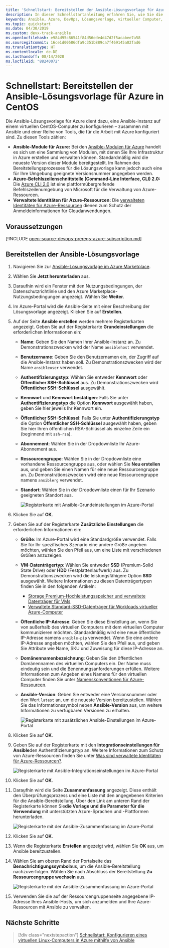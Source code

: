 ```yaml
---
title: 'Schnellstart: Bereitstellen der Ansible-Lösungsvorlage für Azure in CentOS'
description: In dieser Schnellstartanleitung erfahren Sie, wie Sie die Ansible-Lösungsvorlage zusammen mit Tools, die für die Arbeit mit Azure konfiguriert sind, auf einem in Azure gehosteten virtuellen CentOS-Computer bereitstellen.
keywords: Ansible, Azure, DevOps, Lösungsvorlage, virtueller Computer, verwaltete Identitäten für Azure-Ressourcen, CentOS, Red Hat
ms.topic: quickstart
ms.date: 04/30/2019
ms.custom: devx-track-ansible
ms.openlocfilehash: e984d95c86541f84d56ede4d47d2f5acabee7a58
ms.sourcegitcommit: 16ce1d00586dfa9c351b889ca7f469145a02fad6
ms.translationtype: HT
ms.contentlocale: de-DE
ms.lasthandoff: 08/14/2020
ms.locfileid: "88240072"
---
```

# <a name="quickstart-deploy-the-ansible-solution-template-for-azure-to-centos"></a>Schnellstart: Bereitstellen der Ansible-Lösungsvorlage für Azure in CentOS

Die Ansible-Lösungsvorlage für Azure dient dazu, eine Ansible-Instanz auf einem virtuellen CentOS-Computer zu konfigurieren – zusammen mit Ansible und einer Reihe von Tools, die für die Arbeit mit Azure konfiguriert sind. Zu diesen Tools zählen:

- **Ansible-Module für Azure:** Bei den [Ansible-Modulen für Azure](./module-version-matrix.md) handelt es sich um eine Sammlung von Modulen, mit denen Sie Ihre Infrastruktur in Azure erstellen und verwalten können. Standardmäßig wird die neueste Version dieser Module bereitgestellt. Im Rahmen des Bereitstellungsprozesses für die Lösungsvorlage kann jedoch auch eine für Ihre Umgebung geeignete Versionsnummer angegeben werden.
- **Azure-Befehlszeilenschnittstelle (Command-Line Interface, CLI) 2.0:** Die [Azure CLI 2.0](/cli/azure/?view=azure-cli-latest) ist eine plattformübergreifende Befehlszeilenumgebung von Microsoft für die Verwaltung von Azure-Ressourcen. 
- **Verwaltete Identitäten für Azure-Ressourcen:** Die [verwalteten Identitäten für Azure-Ressourcen](/azure/active-directory/managed-identities-azure-resources/overview) dienen zum Schutz der Anmeldeinformationen für Cloudanwendungen.

## <a name="prerequisites"></a>Voraussetzungen

[!INCLUDE [open-source-devops-prereqs-azure-subscription.md](../includes/open-source-devops-prereqs-azure-subscription.md)]

## <a name="deploy-the-ansible-solution-template"></a>Bereitstellen der Ansible-Lösungsvorlage

1. Navigieren Sie zur [Ansible-Lösungsvorlage im Azure Marketplace](https://azuremarketplace.microsoft.com/marketplace/apps/azure-oss.ansible?tab=Overview).

1. Wählen Sie **Jetzt herunterladen** aus.

1. Daraufhin wird ein Fenster mit den Nutzungsbedingungen, der Datenschutzrichtlinie und den Azure Marketplace-Nutzungsbedingungen angezeigt. Wählen Sie **Weiter**.

1. Im Azure-Portal wird die Ansible-Seite mit einer Beschreibung der Lösungsvorlage angezeigt. Klicken Sie auf **Erstellen**.

1. Auf der Seite **Ansible erstellen** werden mehrere Registerkarten angezeigt. Geben Sie auf der Registerkarte **Grundeinstellungen** die erforderlichen Informationen ein:

   - **Name**: Geben Sie den Namen Ihrer Ansible-Instanz an. Zu Demonstrationszwecken wird der Name `ansiblehost` verwendet.
   - **Benutzername**: Geben Sie den Benutzernamen ein, der Zugriff auf die Ansible-Instanz haben soll. Zu Demonstrationszwecken wird der Name `ansibleuser` verwendet.
   - **Authentifizierungstyp**: Wählen Sie entweder **Kennwort** oder **Öffentlicher SSH-Schlüssel** aus. Zu Demonstrationszwecken wird **Öffentlicher SSH-Schlüssel** ausgewählt.
   - **Kennwort** und **Kennwort bestätigen**: Falls Sie unter **Authentifizierungstyp** die Option **Kennwort** ausgewählt haben, geben Sie hier jeweils Ihr Kennwort ein.
   - **Öffentlicher SSH-Schlüssel**: Falls Sie unter **Authentifizierungstyp** die Option **Öffentlicher SSH-Schlüssel** ausgewählt haben, geben Sie hier Ihren öffentlichen RSA-Schlüssel als einzelne Zeile ein (beginnend mit `ssh-rsa`).
   - **Abonnement**: Wählen Sie in der Dropdownliste Ihr Azure-Abonnement aus.
   - **Ressourcengruppe**: Wählen Sie in der Dropdownliste eine vorhandene Ressourcengruppe aus, oder wählen Sie **Neu erstellen** aus, und geben Sie einen Namen für eine neue Ressourcengruppe an. Zu Demonstrationszwecken wird eine neue Ressourcengruppe namens `ansiblerg` verwendet.
   - **Standort**: Wählen Sie in der Dropdownliste einen für Ihr Szenario geeigneten Standort aus.

     ![Registerkarte mit Ansible-Grundeinstellungen im Azure-Portal](./media/solution-template-deploy/portal-ansible-setup-tab-1.png)

1. Klicken Sie auf **OK**.

1. Geben Sie auf der Registerkarte **Zusätzliche Einstellungen** die erforderlichen Informationen ein:

   - **Größe**: Im Azure-Portal wird eine Standardgröße verwendet. Falls Sie für Ihr spezifisches Szenario eine andere Größe angeben möchten, wählen Sie den Pfeil aus, um eine Liste mit verschiedenen Größen anzuzeigen.
   - **VM-Datenträgertyp**: Wählen Sie entweder **SSD** (Premium-Solid State Drive) oder **HDD** (Festplattenlaufwerk) aus. Zu Demonstrationszwecken wird die leistungsfähigere Option **SSD** ausgewählt. Weitere Informationen zu diesen Datenträgertypen finden Sie in den folgenden Artikeln:
       - [Storage Premium-Hochleistungsspeicher und verwaltete Datenträger für VMs](/azure/virtual-machines/windows/premium-storage)
       - [Verwaltete Standard-SSD-Datenträger für Workloads virtueller Azure-Computer](/azure/virtual-machines/windows/disks-standard-ssd)
   - **Öffentliche IP-Adresse**: Geben Sie diese Einstellung an, wenn Sie von außerhalb des virtuellen Computers mit dem virtuellen Computer kommunizieren möchten. Standardmäßig wird eine neue öffentliche IP-Adresse namens `ansible-pip` verwendet. Wenn Sie eine andere IP-Adresse angeben möchten, wählen Sie den Pfeil aus, und geben Sie Attribute wie Name, SKU und Zuweisung für diese IP-Adresse an. 
   - **Domänennamenbezeichnung**: Geben Sie den öffentlichen Domänennamen des virtuellen Computers ein. Der Name muss eindeutig sein und die Benennungsanforderungen erfüllen. Weitere Informationen zum Angeben eines Namens für den virtuellen Computer finden Sie unter [Namenskonventionen für Azure-Ressourcen](/azure/architecture/best-practices/resource-naming).
   - **Ansible-Version**: Geben Sie entweder eine Versionsnummer oder den Wert `latest` an, um die neueste Version bereitzustellen. Wählen Sie das Informationssymbol neben **Ansible-Version** aus, um weitere Informationen zu verfügbaren Versionen zu erhalten.

     ![Registerkarte mit zusätzlichen Ansible-Einstellungen im Azure-Portal](./media/solution-template-deploy/portal-ansible-setup-tab-2.png)

1. Klicken Sie auf **OK**.

1. Geben Sie auf der Registerkarte mit den **Integrationseinstellungen für Ansible**den Authentifizierungstyp an. Weitere Informationen zum Schutz von Azure-Ressourcen finden Sie unter [Was sind verwaltete Identitäten für Azure-Ressourcen?](/azure/active-directory/managed-identities-azure-resources/overview).

    ![Registerkarte mit Ansible-Integrationseinstellungen im Azure-Portal](./media/solution-template-deploy/portal-ansible-setup-tab-3.png)

1. Klicken Sie auf **OK**.

1. Daraufhin wird die Seite **Zusammenfassung** angezeigt. Diese enthält den Überprüfungsprozess und eine Liste mit den angegebenen Kriterien für die Ansible-Bereitstellung. Über den Link am unteren Rand der Registerkarte können Sie**die Vorlage und die Parameter für die Verwendung** mit unterstützten Azure-Sprachen und -Plattformen herunterladen. 

     ![Registerkarte mit der Ansible-Zusammenfassung im Azure-Portal](./media/solution-template-deploy/portal-ansible-setup-tab-4.png)

1. Klicken Sie auf **OK**.

1. Wenn die Registerkarte **Erstellen** angezeigt wird, wählen Sie **OK** aus, um Ansible bereitzustellen.

1. Wählen Sie am oberen Rand der Portalseite das **Benachrichtigungssymbol**aus, um die Ansible-Bereitstellung nachzuverfolgen. Wählen Sie nach Abschluss der Bereitstellung **Zu Ressourcengruppe wechseln** aus. 

     ![Registerkarte mit der Ansible-Zusammenfassung im Azure-Portal](./media/solution-template-deploy/portal-ansible-setup-complete.png)

1. Verwenden Sie die auf der Ressourcengruppenseite angegebene IP-Adresse Ihres Ansible-Hosts, um sich anzumelden und Ihre Azure-Ressourcen mit Ansible zu verwalten.

## <a name="next-steps"></a>Nächste Schritte

> [!div class="nextstepaction"] 
> [Schnellstart: Konfigurieren eines virtuellen Linux-Computers in Azure mithilfe von Ansible](./vm-configure.md)
